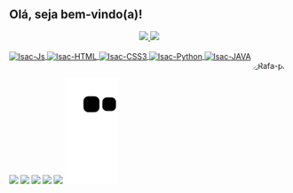 ## Olá, seja bem-vindo(a)!
<div align="center">
  <a href="https://github.com/IsacBM">
  <img height="180em" src="https://github-readme-stats.vercel.app/api?username=IsacBM&show_icons=true&theme=tokyonight&include_all_commits=true&count_private=true"/>
  <img height="100em" src="https://github-readme-stats.vercel.app/api/top-langs/?username=IsacBM&layout=compact&langs_count=7&theme=tokyonight"/>
</div>
  <div style="display: inline_block"><br>
    <img align="center" alt="Isac-Js" height="30" width="110" src="https://img.shields.io/badge/JavaScript-27273D?style=for-the-badge&logo=javascript&logoColor=F7DF1E">
  <img align="center" alt="Isac-HTML" height="30" width="95" src="https://img.shields.io/badge/HTML5-27273D?style=for-the-badge&logo=html5&logoColor=ff500f">
    <img align="center" alt="Isac-CSS3" height="30" width="95" src="https://img.shields.io/badge/CSS3-27273D?style=for-the-badge&logo=css3&logoColor=007fff">
    <img align="center" alt="Isac-Python" height="30" width="100" src="https://img.shields.io/badge/Python-27273D?style=for-the-badge&logo=python&logoColor=ffd700">
  <img align="center" alt="Isac-JAVA" height="30" width="85" src="https://img.shields.io/badge/Java-27273D?style=for-the-badge&logo=java&logoColor=fc1723">
  <img align="right" alt="Rafa-pic" height="190" style="border-radius:1000px;" src="https://cdn.discordapp.com/attachments/897929978937761872/897930118968786944/download20211003163309.png">
</div>
  
  ##
  
  <div> 
    
  <a href="https://www.youtube.com/channel/UC-EUIevNTCstzWk4P9p4pHg" target="_blank"><img src="https://img.shields.io/badge/YouTube-27273D?style=for-the-badge&logo=youtube&logoColor=fc1723" target="_blank"></a>
  <a href="https://www.instagram.com/isacbm_/" target="_blank"><img src="https://img.shields.io/badge/Instagram-27273D?style=for-the-badge&logo=instagram&logoColor=hotpink" target="_blank"></a>
 <a href="" target="_blank"><img src="https://img.shields.io/badge/Discord-27273D?style=for-the-badge&logo=discord&logoColor=lithtblue" target="_blank"></a> 
  <a href = "mailto:contatorafaballerini@gmail.com"><img src="https://img.shields.io/badge/Gmail-27273D?style=for-the-badge&logo=gmail&logoColor=red" target="_blank"></a>
  <a href="" target="_blank"><img src="https://img.shields.io/badge/LinkedIn-27273D?style=for-the-badge&logo=linkedin&logoColor=blue" target="_blank"></a> 
   ![Snake animation](https://github.com/IsacBM/IsacBM/blob/output/github-contribution-grid-snake.svg)
</div>
